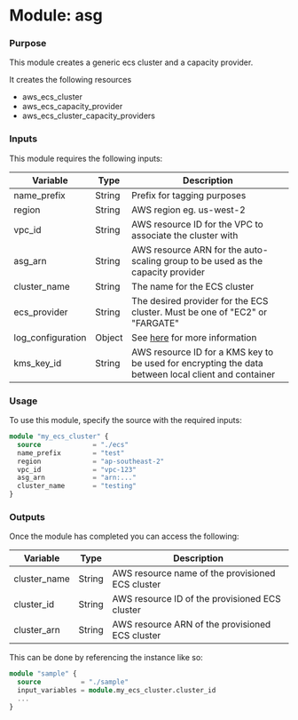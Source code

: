 # Module: asg

### Purpose

This module creates a generic ecs cluster and a capacity provider.

It creates the following resources

- aws_ecs_cluster
- aws_ecs_capacity_provider
- aws_ecs_cluster_capacity_providers

### Inputs

This module requires the following inputs:

| Variable          | Type   | Description                                                                                                                                |
| ----------------- | ------ | ------------------------------------------------------------------------------------------------------------------------------------------ |
| name_prefix       | String | Prefix for tagging purposes                                                                                                                |
| region            | String | AWS region eg. us-west-2                                                                                                                   |
| vpc_id            | String | AWS resource ID for the VPC to associate the cluster with                                                                                  |
| asg_arn           | String | AWS resource ARN for the auto-scaling group to be used as the capacity provider                                                            |
| cluster_name      | String | The name for the ECS cluster                                                                                                               |
| ecs_provider      | String | The desired provider for the ECS cluster. Must be one of "EC2" or "FARGATE"                                                                |
| log_configuration | Object | See [here](https://registry.terraform.io/providers/hashicorp/aws/latest/docs/resources/ecs_cluster#log_configuration) for more information |
| kms_key_id        | String | AWS resource ID for a KMS key to be used for encrypting the data between local client and container                                        |

### Usage

To use this module, specify the source with the required inputs:

```terraform
module "my_ecs_cluster" {
  source             = "./ecs"
  name_prefix        = "test"
  region             = "ap-southeast-2"
  vpc_id             = "vpc-123"
  asg_arn            = "arn:..."
  cluster_name       = "testing"
}
```

### Outputs

Once the module has completed you can access the following:

| Variable     | Type   | Description                                      |
| ------------ | ------ | ------------------------------------------------ |
| cluster_name | String | AWS resource name of the provisioned ECS cluster |
| cluster_id   | String | AWS resource ID of the provisioned ECS cluster   |
| cluster_arn  | String | AWS resource ARN of the provisioned ECS cluster  |

This can be done by referencing the instance like so:

```terraform
module "sample" {
  source          = "./sample"
  input_variables = module.my_ecs_cluster.cluster_id
  ...
}
```

